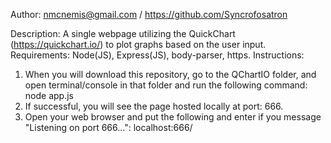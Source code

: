 Author: nmcnemis@gmail.com / https://github.com/Syncrofosatron

Description: A single webpage utilizing the QuickChart (https://quickchart.io/) to plot graphs based on the user input.
Requirements: Node(JS), Express(JS), body-parser, https.
Instructions:
1. When you will download this repository, go to the QChartIO folder, and open terminal/console in that folder and run the following command: node app.js
2. If successful, you will see the page hosted locally at port: 666.
3. Open your web browser and put the following and enter if you message "Listening on port 666...": localhost:666/
